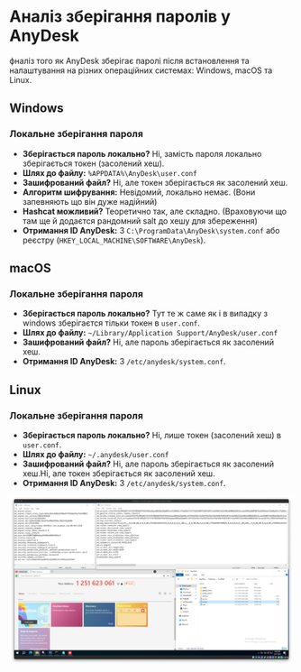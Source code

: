 # Аналіз зберігання паролів у AnyDesk

фналіз того як AnyDesk зберігає паролі після встановлення та налаштування на різних операційних системах: Windows, macOS та Linux. 

## Windows

### Локальне зберігання пароля
- **Зберігається пароль локально?** Ні, замість пароля локально зберігається токен (засолений хеш).
- **Шлях до файлу:** `%APPDATA%\AnyDesk\user.conf`
- **Зашифрований файл?** Ні, але токен зберігається як засолений хеш.
- **Алгоритм шифрування:** Невідомий, локально немає. (Вони запевняють що він дуже надійний)
- **Hashcat можливий?** Теоретично так, але складно. (Враховуючи що там ще й додаєтся рандомний salt до хешу для збереження)
- **Отримання ID AnyDesk:** З `C:\ProgramData\AnyDesk\system.conf` або реєстру (`HKEY_LOCAL_MACHINE\SOFTWARE\AnyDesk`).

## macOS

### Локальне зберігання пароля
- **Зберігається пароль локально?** Тут те ж саме як і в випадку з windows зберігаєтся тільки токен в `user.conf`.
- **Шлях до файлу:** `~/Library/Application Support/AnyDesk/user.conf`
- **Зашифрований файл?** Ні, але пароль зберігається як засолений хеш.
- **Отримання ID AnyDesk:** З `/etc/anydesk/system.conf`.

## Linux

### Локальне зберігання пароля
- **Зберігається пароль локально?** Ні, лише токен (засолений хеш) в `user.conf`.
- **Шлях до файлу:** `~/.anydesk/user.conf`
- **Зашифрований файл?** Ні, але пароль зберігається як засолений хеш.Ні, але токен зберігається як засолений хеш.
- **Отримання ID AnyDesk:** З `/etc/anydesk/system.conf`.

![Скрін](https://github.com/RybenLigst/security/blob/main/app_security/AnyDesk/anydesk_conf_files_when_not_installed.png)
